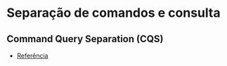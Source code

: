 # Separação de comandos e consulta
## Command Query Separation (CQS) 

- [Referência](https://martinfowler.com/bliki/CommandQuerySeparation.html)
